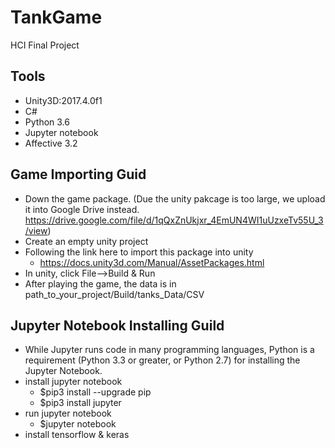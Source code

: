 # TankGame
HCI Final Project

## Tools ##
* Unity3D:2017.4.0f1
* C#
* Python 3.6
* Jupyter notebook
* Affective 3.2

## Game Importing Guid ##
* Down the game package.
(Due the unity pakcage is too large, we upload it into Google Drive instead.
https://drive.google.com/file/d/1qQxZnUkjxr_4EmUN4WI1uUzxeTv55U_3/view)
* Create an empty unity project
* Following the link here to import this package into unity
  *  https://docs.unity3d.com/Manual/AssetPackages.html
* In unity, click File-->Build & Run
* After playing the game, the data is in path_to_your_project/Build/tanks_Data/CSV

## Jupyter Notebook Installing Guild ##
* While Jupyter runs code in many programming languages, Python is a requirement (Python 3.3 or greater, or Python 2.7) for installing the Jupyter Notebook.
* install jupyter notebook
  * $pip3 install --upgrade pip
  * $pip3 install jupyter
* run jupyter notebook
  *  $jupyter notebook
* install tensorflow & keras
